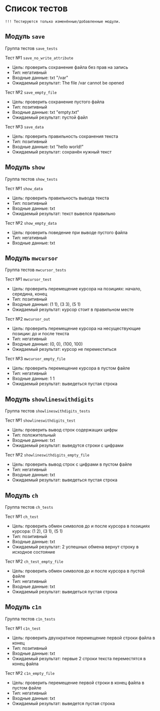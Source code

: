 # Список тестов

`!!! Тестируются только изменённые/добавленные модули.`

## Модуль `save`
Группа тестов `save_tests`

Тест №1 `save_no_write_attribute`

- Цель: проверить сохранение файла без прав на запись
- Тип: негативный
- Входные данные: txt "/var"
- Ожидаемый результат: The file /var cannot be opened

Тест №2 `save_empty_file`

- Цель: проверить сохранение пустого файла
- Тип: позитивный
- Входные данные: txt "empty.txt"
- Ожидаемый результат: пустой файл

Тест №3 `save_data`

- Цель: проверить правильность сохранения текста
- Тип: позитивный
- Входные данные: txt "hello world!"
- Ожидаемый результат: сохранён нужный текст

## Модуль `show`
Группа тестов `show_tests`

Тест №1 `show_data`

- Цель: проверить правильность вывода текста
- Тип: позитивный
- Входные данные: txt
- Ожидаемый результат: текст вывелся правильно

Тест №2 `show_empty_data`

- Цель: проверить поведение при выводе пустого файла
- Тип: негативный
- Входные данные: txt

## Модуль `mwcursor`
Группа тестов `mwcursor_tests`

Тест №1 `mwcursor_test`

- Цель: проверить перемещение курсора на позициях: начало, середина, конец
- Тип: позитивный
- Входные данные: (1 1), (3 3), (5 1)
- Ожидаемый результат: курсор стоит в правильном месте

Тест №2 `mwcursor_out`

- Цель: проверить перемещение курсора на несуществующие позиции: до и после текста
- Тип: негативный
- Входные данные: (0, 0), (100, 100)
- Ожидаемый результат: курсор не переместиться

Тест №3 `mwcursor_empty_file`

- Цель: проверить перемещение курсора в пустом файле
- Тип: негативный
- Входные данные: 1 1
- Ожидаемый результат: выведеться пустая строка

## Модуль `showlineswithdigits`
Группа тестов `showlineswithdigits_tests`

Тест №1 `showlineswithdigits_test`

- Цель: проверить вывод строк содержащих цифры
- Тип: положительный
- Входные данные: txt
- Ожидаемый результат: выведутся строки с цифрами

Тест №2 `showlineswithdigits_empty_file`

- Цель: проверить вывод строк с цифрами в пустом файле
- Тип: негативный
- Входные данные: txt
- Ожидаемый результат: выведеться пустая строка

## Модуль `ch`
Группа тестов `ch_tests`

Тест №1 `ch_test`

- Цель: проверить обмен символов до и после курсора в позициях курсора: (1 2), (3 1), (5 1)
- Тип: позитивный
- Входные данные: txt
- Ожидаемый результат: 2 успешных обмена вернут строку в исходное состояние

Тест №2 `ch_test_empty_file`

- Цель: проверить обмен символов до и после курсора в пустой файле
- Тип: негативный
- Входные данные: txt
- Ожидаемый результат: выведеться пустая строка

## Модуль `c1n`
Группа тестов `c1n_tests`

Тест №1 `c1n_test`

- Цель: проверить двухкратное перемещение первой строки файла в конец
- Тип: позитивный
- Входные данные: txt
- Ожидаемый результат: первые 2 строки текста переместятся в конец файла

Тест №2 `c1n_empty_file`

- Цель: проверить перемещение первой строки в конец файла в пустом файле
- Тип: негативный
- Входные данные: txt
- Ожидаемый результат: выведется пустая строка
